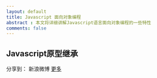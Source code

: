 ```yaml
---
layout: default
title: Javascript 面向对象编程
abstract : 本文将详细讲解Javascript语言面向对象编程的一些特性
comments: false
---
```


## Javascript原型继承

<!-- JiaThis Button BEGIN -->
<div id="ckepop">
	<span class="jiathis_txt">分享到：</span>
	<a class="jiathis_button_tsina">新浪微博</a>
	<a href="http://www.jiathis.com/share" class="jiathis jiathis_txt jiathis_separator jtico jtico_jiathis" target="_blank">更多</a>
	<a class="jiathis_counter_style"></a>
</div>
<script type="text/javascript" src="http://v2.jiathis.com/code/jia.js" charset="utf-8"></script>
<!-- JiaThis Button END -->